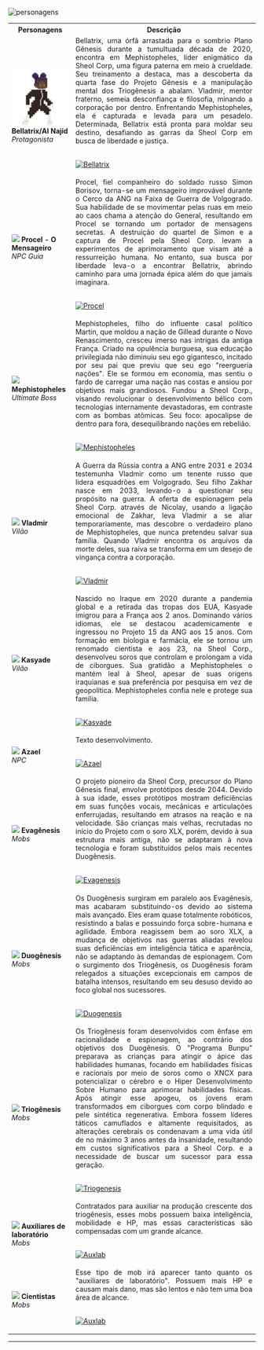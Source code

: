 
![personagens](https://github.com/CatBoxArtsCo/Totalitaire/assets/141590555/f027d46c-0c80-4cde-aa13-597f7ad6778a)

<p  align="center">

</p>


<table>
  <tr>
    <th>Personagens</th>
    <th>Descrição</th>
  </tr>
  <tr>
    <td>
      <img src='https://github.com/CatBoxArtsCo/Totalitaire/blob/main/Game%20Design/Game%20Assets/Personagens/Protagonista/Bellatrix%20-%20idle/Bellatrix%20-%20idle.gif?raw=true' width='120'>
      <b>Bellatrix/Al Najid</b>
      <br>
      <i>Protagonista</i>
    </td>
    <td style="text-align: justify;">Bellatrix, uma órfã arrastada para o sombrio Plano Gênesis durante a tumultuada década de 2020, encontra em Mephistopheles, líder enigmático da Sheol Corp, uma figura paterna em meio à crueldade. Seu treinamento a destaca, mas a descoberta da quarta fase do Projeto Gênesis e a manipulação mental dos Triogênesis a abalam. Vladmir, mentor fraterno, semeia desconfiança e filosofia, minando a corporação por dentro. Enfrentando Mephistopheles, ela é capturada e levada para um pesadelo. Determinada, Bellatrix está pronta para moldar seu destino, desafiando as garras da Sheol Corp em busca de liberdade e justiça. <br>
    </br>
    <p align="left">
     <a href="https://github.com/CatBoxArtsCo/Totalitaire/blob/main/Game%20Design/Characters/Protagonista/Bellatrix.md" target="blank">
      <img src="https://img.shields.io/badge/Saiba_mais_sobre_Bellatrix-0000FF?style=for-the-badge" alt="Bellatrix" />
      </a>
    </p>
  </td>
  </tr>
  <tr>
    <td>
      <img src='https://user-images.githubusercontent.com/5713670/87202985-820dcb80-c2b6-11ea-9f56-7ec461c497c3.gif' width='120'>
      <b>Procel - O Mensageiro</b>
      <br>
      <i>NPC Guia</i>
    </td>
    <td style="text-align: justify;">Procel, fiel companheiro do soldado russo Simon Borisov, torna-se um mensageiro improvável durante o Cerco da ANG na Faixa de Guerra de Volgogrado. Sua habilidade de se movimentar pelas ruas em meio ao caos chama a atenção do General, resultando em Procel se tornando um portador de mensagens secretas. A destruição do quartel de Simon e a captura de Procel pela Sheol Corp. levam a experimentos de aprimoramento que visam até a ressurreição humana. No entanto, sua busca por liberdade leva-o a encontrar Bellatrix, abrindo caminho para uma jornada épica além do que jamais imaginara. <br>
    </br>
    <p align="left">
     <a href="https://github.com/CatBoxArtsCo/Totalitaire/blob/main/Game%20Design/Characters/NPCs%20e%20Mobs/NPCs/Procel.md" target="blank">
      <img src="https://img.shields.io/badge/Saiba_mais_sobre_Procel-white?style=for-the-badge" alt="Procel" />
      </a>
    </p>
    </td>
  </tr>
  <tr>
    <td>
      <img src='https://user-images.githubusercontent.com/5713670/87202985-820dcb80-c2b6-11ea-9f56-7ec461c497c3.gif' width='120'>
      <b>Mephistopheles</b>
      <br>
      <i>Ultimate Boss</i>
    </td>
    <td style="text-align: justify;"> Mephistopheles, filho do influente casal político Martin, que moldou a nação de Gillead durante o Novo Renascimento, cresceu imerso nas intrigas da antiga França. Criado na opulência burguesa, sua educação privilegiada não diminuiu seu ego gigantesco, incitado por seu pai que previu que seu ego "reergueria nações". Ele se formou em economia, mas sentiu o fardo de carregar uma nação nas costas e ansiou por objetivos mais grandiosos. Fundou a Sheol Corp., visando revolucionar o desenvolvimento bélico com tecnologias internamente devastadoras, em contraste com as bombas atômicas. Seu foco: apocalipse de dentro para fora, desequilibrando nações em rebelião. <br>
    </br>
    <p align="left">
     <a href="https://github.com/CatBoxArtsCo/Totalitaire/blob/main/Game%20Design/Characters/Boss/Mephistopheles.md" target="blank">
      <img src="https://img.shields.io/badge/Saiba_mais_sobre_Mephistopheles-0000FF?style=for-the-badge" alt="Mephistopheles" />
      </a>
    </p>
</td>
  </tr>
  <tr>
    <td>
      <img src='https://user-images.githubusercontent.com/5713670/87202985-820dcb80-c2b6-11ea-9f56-7ec461c497c3.gif' width='120'>
      <b>Vladmir</b>
      <br>
      <i>Vilão</i>
    </td>
    <td style="text-align: justify;"> A Guerra da Rússia contra a ANG entre 2031 e 2034 testemunha Vladmir como um tenente russo que lidera esquadrões em Volgogrado. Seu filho Zakhar nasce em 2033, levando-o a questionar seu propósito na guerra. A oferta de espionagem pela Sheol Corp. através de Nicolay, usando a ligação emocional de Zakhar, leva Vladmir a se aliar temporariamente, mas descobre o verdadeiro plano de Mephistopheles, que nunca pretendeu salvar sua família. Quando Vladmir encontra os arquivos da morte deles, sua raiva se transforma em um desejo de vingança contra a corporação. <br>
    </br>
    <p align="left">
     <a href="https://github.com/CatBoxArtsCo/Totalitaire/blob/main/Game%20Design/Characters/Vil%C3%B5es/Vladmir.md" target="blank">
      <img src="https://img.shields.io/badge/Saiba_mais_sobre_Vladmir-0000FF?style=for-the-badge" alt="Vladmir" />
      </a>
    </p>
</td>
  </tr>
  <tr>
    <td>
      <img src='https://user-images.githubusercontent.com/5713670/87202985-820dcb80-c2b6-11ea-9f56-7ec461c497c3.gif' width='120'>
      <b>Kasyade</b>
      <br>
      <i>Vilão</i>
    </td>
    <td style="text-align: justify;">Nascido no Iraque em 2020 durante a pandemia global e a retirada das tropas dos EUA, Kasyade imigrou para a França aos 2 anos. Dominando vários idiomas, ele se destacou academicamente e ingressou no Projeto 15 da ANG aos 15 anos. Com formação em biologia e farmácia, ele se tornou um renomado cientista e aos 23, na Sheol Corp., desenvolveu soros que controlam e prolongam a vida de ciborgues. Sua gratidão a Mephistopheles o mantém leal à Sheol, apesar de suas origens iraquianas e sua preferência por pesquisa em vez de geopolítica. Mephistopheles confia nele e protege sua família. <br>
    </br>
    <p align="left">
     <a href="https://github.com/CatBoxArtsCo/Totalitaire/blob/main/Game%20Design/Characters/Vil%C3%B5es/Kasyade.md" target="blank">
      <img src="https://img.shields.io/badge/Saiba_mais_sobre_Kasyade-0000FF?style=for-the-badge" alt="Kasyade" />
      </a>
    </p>
    </td>
  </tr>
  <tr>
    <td>
      <img src='https://user-images.githubusercontent.com/5713670/87202985-820dcb80-c2b6-11ea-9f56-7ec461c497c3.gif' width='120'>
      <b>Azael</b>
      <br>
      <i>NPC</i>
    </td>
    <td style="text-align: justify;">Texto desenvolvimento. <br>
    </br>
    <p align="left">
     <a href="https://github.com/CatBoxArtsCo/Totalitaire/blob/main/Game%20Design/Characters/NPCs%20e%20Mobs/NPCs/Azael.md" target="blank">
      <img src="https://img.shields.io/badge/Saiba_mais_sobre_Azael-white?style=for-the-badge" alt="Azael" />
      </a>
    </p>
    </td>
  </tr>
  <tr>
    <td>
      <img src='https://github.com/CatBoxArtsCo/Totalitaire/blob/main/Game%20Design/Game%20Assets/Personagens/NPCs%20e%20Mobs/Mobs/Evag%C3%AAnesis/idle/evagenesis%20-%20idle.gif?raw=true' width='120'>
      <b>Evagênesis</b>
      <br>
      <i>Mobs</i>
    </td>
    <td style="text-align: justify;"> O projeto pioneiro da Sheol Corp, precursor do Plano Gênesis final, envolve protótipos desde 2044. Devido à sua idade, esses protótipos mostram deficiências em suas funções vocais, mecânicas e articulações enferrujadas, resultando em atrasos na reação e na velocidade. São crianças mais velhas, recrutadas no início do Projeto com o soro XLX, porém, devido à sua estrutura mais antiga, não se adaptaram à nova tecnologia e foram substituídos pelos mais recentes Duogênesis. <br>
    </br>
    <p align="left">
     <a href="https://github.com/CatBoxArtsCo/Totalitaire/blob/main/Game%20Design/Characters/NPCs%20e%20Mobs/Mobs/Evag%C3%AAnesis.md" target="blank">
      <img src="https://img.shields.io/badge/Saiba_mais_sobre_Evagenesis-white?style=for-the-badge" alt="Evagenesis" />
      </a>
    </p>
</td>
  </tr>
  <tr>
    <td>
      <img src='https://user-images.githubusercontent.com/5713670/87202985-820dcb80-c2b6-11ea-9f56-7ec461c497c3.gif' width='120'>
      <b>Duogênesis</b>
      <br>
      <i>Mobs</i>
    </td>
    <td style="text-align: justify;">Os Duogênesis surgiram em paralelo aos Evagênesis, mas acabaram substituindo-os devido ao sistema mais avançado. Eles eram quase totalmente robóticos, resistindo a balas e possuindo força sobre-humana e agilidade. Embora reagissem bem ao soro XLX, a mudança de objetivos nas guerras aliadas revelou suas deficiências em inteligência tática e aparência, não se adaptando às demandas de espionagem. Com o surgimento dos Triogênesis, os Duogênesis foram relegados a situações excepcionais em campos de batalha intensos, resultando em seu desuso devido ao foco global nos sucessores. <br>
    </br>
    <p align="left">
     <a href="https://github.com/CatBoxArtsCo/Totalitaire/blob/main/Game%20Design/Characters/NPCs%20e%20Mobs/Mobs/Duog%C3%AAnesis.md" target="blank">
      <img src="https://img.shields.io/badge/Saiba_mais_sobre_Duogenesis-white?style=for-the-badge" alt="Duogenesis" />
      </a>
    </p>
    </td>
  </tr>
  <tr>
    <td>
      <img src='https://user-images.githubusercontent.com/5713670/87202985-820dcb80-c2b6-11ea-9f56-7ec461c497c3.gif' width='120'>
      <b>Triogênesis</b>
      <br>
      <i>Mobs</i>
    </td>
    <td style="text-align: justify;">Os Triogênesis foram desenvolvidos com ênfase em racionalidade e espionagem, ao contrário dos objetivos dos Duogênesis. O "Programa Bunpu" preparava as crianças para atingir o ápice das habilidades humanas, focando em habilidades físicas e racionais por meio de soros como o XNCX para potencializar o cérebro e o Hiper Desenvolvimento Sobre Humano para aprimorar habilidades físicas. Após atingir esse apogeu, os jovens eram transformados em ciborgues com corpo blindado e pele sintética regenerativa. Embora fossem líderes táticos camuflados e altamente requisitados, as alterações cerebrais os condenavam a uma vida útil de no máximo 3 anos antes da insanidade, resultando em custos significativos para a Sheol Corp. e a necessidade de buscar um sucessor para essa geração. <br>
    </br>
    <p align="left">
     <a href="https://github.com/CatBoxArtsCo/Totalitaire/blob/main/Game%20Design/Characters/NPCs%20e%20Mobs/Mobs/Triogenesis.md" target="blank">
      <img src="https://img.shields.io/badge/Saiba_mais_sobre_Triogenesis-white?style=for-the-badge" alt="Triogenesis" />
      </a>
    </p>
    </td>
  </tr>
  <tr>
    <td>
      <img src='https://user-images.githubusercontent.com/5713670/87202985-820dcb80-c2b6-11ea-9f56-7ec461c497c3.gif' width='120'>
      <b>Auxiliares de laboratório</b>
      <br>
      <i>Mobs</i>
    </td>
    <td style="text-align: justify;">Contratados para auxiliar na produção crescente dos triogênesis, esses mobs possuem baixa inteligência, mobilidade e HP, mas essas características são compensadas com um grande alcance.  <br>
    </br>
    <p align="left">
     <a href="https://github.com/CatBoxArtsCo/Totalitaire/blob/main/Game%20Design/Characters/NPCs%20e%20Mobs/Mobs/Mobs_PhaseII.md" target="blank">
      <img src="https://img.shields.io/badge/Saiba_mais-white?style=for-the-badge" alt="Auxlab" />
      </a>
    </p>
    </td>
  </tr>
  <tr>
    <td>
      <img src='https://user-images.githubusercontent.com/5713670/87202985-820dcb80-c2b6-11ea-9f56-7ec461c497c3.gif' width='120'>
      <b>Cientistas</b>
      <br>
      <i>Mobs</i>
    </td>
    <td style="text-align: justify;">Esse tipo de mob irá aparecer tanto quanto os "auxiliares de laboratório". Possuem mais HP e causam mais dano, mas são lentos e não tem uma boa área de alcance. <br>
    </br>
    <p align="left">
     <a href="https://github.com/CatBoxArtsCo/Totalitaire/blob/main/Game%20Design/Characters/NPCs%20e%20Mobs/Mobs/Mobs_PhaseII.md" target="blank">
      <img src="https://img.shields.io/badge/Saiba_mais-white?style=for-the-badge" alt="Auxlab" />
      </a>
    </p>
    </td>
  </tr>
  
</table>

----

